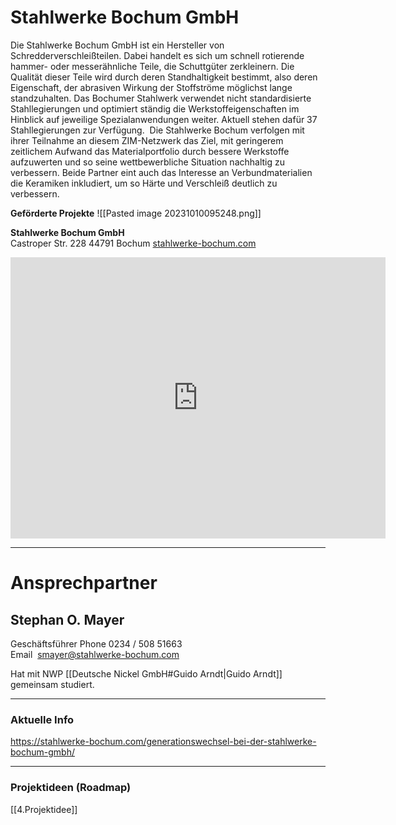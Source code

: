 
# **Stahlwerke Bochum GmbH**  

Die Stahlwerke Bochum GmbH ist ein Hersteller von Schredderverschleißteilen. Dabei handelt es sich um schnell rotierende hammer- oder messerähnliche Teile, die Schuttgüter zerkleinern. Die Qualität dieser Teile wird durch deren Standhaltigkeit bestimmt, also deren Eigenschaft, der abrasiven Wirkung der Stoffströme möglichst lange standzuhalten. Das Bochumer Stahlwerk verwendet nicht standardisierte Stahllegierungen und optimiert ständig die Werkstoffeigenschaften im Hinblick auf jeweilige Spezialanwendungen weiter. Aktuell stehen dafür 37 Stahllegierungen zur Verfügung.  Die Stahlwerke Bochum verfolgen mit ihrer Teilnahme an diesem ZIM-Netzwerk das Ziel, mit geringerem zeitlichem Aufwand das Materialportfolio durch bessere Werkstoffe aufzuwerten und so seine wettbewerbliche Situation nachhaltig zu verbessern. Beide Partner eint auch das Interesse an Verbundmaterialien die Keramiken inkludiert, um so Härte und Verschleiß deutlich zu verbessern.

**Geförderte Projekte**
![[Pasted image 20231010095248.png]]

**Stahlwerke Bochum GmbH**  
Castroper Str. 228
44791 Bochum
[stahlwerke-bochum.com](https://stahlwerke-bochum.com/)

<iframe src="https://www.google.com/maps/embed?pb=!1m18!1m12!1m3!1d1567.193285404253!2d7.244404247681056!3d51.49083574839337!2m3!1f0!2f0!3f0!3m2!1i1024!2i768!4f13.1!3m3!1m2!1s0x47b91fd80f8bbc13%3A0x3ebc9bd343e4e6a!2sStahlwerke%20Bochum%20GmbH!5e1!3m2!1sde!2sde!4v1695987003253!5m2!1sde!2sde" width="600" height="450" style="border:0;" allowfullscreen="" loading="lazy" referrerpolicy="no-referrer-when-downgrade"></iframe>

---

# Ansprechpartner

## Stephan O. Mayer
Geschäftsführer
Phone 0234 / 508 51663  
Email  smayer@stahlwerke-bochum.com  

Hat mit NWP [[Deutsche Nickel GmbH#Guido Arndt|Guido Arndt]] gemeinsam studiert.

---

### Aktuelle Info

https://stahlwerke-bochum.com/generationswechsel-bei-der-stahlwerke-bochum-gmbh/

---

### Projektideen (Roadmap)

[[4.Projektidee]]
